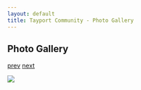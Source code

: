 ```yaml
---
layout: default
title: Tayport Community - Photo Gallery
---
```

## Photo Gallery

[prev](http://tayport.org.uk/photo/224) [next](http://tayport.org.uk/photo/226)

![ ](http://tayport.org.uk/media/225.jpg " ")

